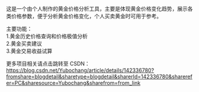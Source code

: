 这是一个由个人制作的黄金价格分析工具，主要是体现黄金价格变化趋势，展示各类价格参数，便于分析黄金价格变化，个人买卖黄金时可用于参考。

主要功能：  
 1.黄金历史价格查询和价格极值分析  
 2.黄金买卖建议  
 3.黄金交易收益试算

更多项目相关请点击跳转至 CSDN：
https://blog.csdn.net/Yubochang/article/details/142336780?fromshare=blogdetail&sharetype=blogdetail&sharerId=142336780&sharerefer=PC&sharesource=Yubochang&sharefrom=from_link
